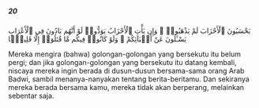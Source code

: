 ##### 20

<span class="ayah">يَحْسَبُونَ ٱلْأَحْزَابَ لَمْ يَذْهَبُوا۟ ۖ وَإِن يَأْتِ ٱلْأَحْزَابُ يَوَدُّوا۟ لَوْ أَنَّهُم بَادُونَ فِى ٱلْأَعْرَابِ يَسْـَٔلُونَ عَنْ أَنۢبَآئِكُمْ ۖ وَلَوْ كَانُوا۟ فِيكُم مَّا قَٰتَلُوٓا۟ إِلَّا قَلِيلًۭا</span>

<span class="ayah_translation">Mereka mengira (bahwa) golongan-golongan yang bersekutu itu belum pergi; dan jika golongan-golongan yang bersekutu itu datang kembali, niscaya mereka ingin berada di dusun-dusun bersama-sama orang Arab Badwi, sambil menanya-nanyakan tentang berita-beritamu. Dan sekiranya mereka berada bersama kamu, mereka tidak akan berperang, melainkan sebentar saja.</span>
